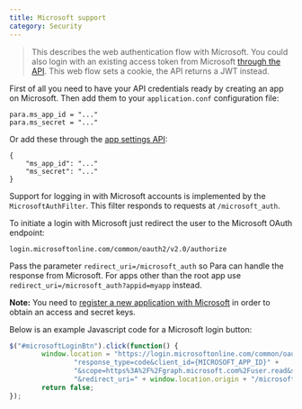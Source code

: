 ```yaml
---
title: Microsoft support
category: Security
---
```


> This describes the web authentication flow with Microsoft. You could also login with an existing access token from
> Microsoft [through the API](#034-api-jwt-signin). This web flow sets a cookie, the API returns a JWT instead.

First of all you need to have your API credentials ready by creating an app on Microsoft.
Then add them to your `application.conf` configuration file:
```
para.ms_app_id = "..."
para.ms_secret = "..."
```
Or add these through the [app settings API](#050-api-settings-put):
```
{
	"ms_app_id": "..."
	"ms_secret": "..."
}
```
Support for logging in with Microsoft accounts is implemented by the `MicrosoftAuthFilter`.
This filter responds to requests at `/microsoft_auth`.

To initiate a login with Microsoft just redirect the user to the Microsoft OAuth endpoint:
```
login.microsoftonline.com/common/oauth2/v2.0/authorize
```
Pass the parameter `redirect_uri=/microsoft_auth` so Para can handle the response from Microsoft.
For apps other than the root app use `redirect_uri=/microsoft_auth?appid=myapp` instead.

**Note:** You need to [register a new application with Microsoft](https://apps.dev.microsoft.com/#/appList)
in order to obtain an access and secret keys.

Below is an example Javascript code for a Microsoft login button:

```js
$("#microsoftLoginBtn").click(function() {
		window.location = "https://login.microsoftonline.com/common/oauth2/v2.0/authorize?" +
				"response_type=code&client_id={MICROSOFT_APP_ID}" +
				"&scope=https%3A%2F%2Fgraph.microsoft.com%2Fuser.read&state=" + (new Date().getTime()) +
				"&redirect_uri=" + window.location.origin + "/microsoft_auth;
		return false;
});
```
